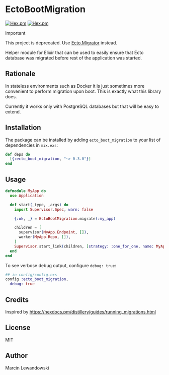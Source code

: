 # EctoBootMigration

[![Hex.pm](https://img.shields.io/hexpm/v/ecto_boot_migration.svg)](https://hex.pm/packages/ecto_boot_migration)
[![Hex.pm](https://img.shields.io/hexpm/dt/ecto_boot_migration.svg)](https://hex.pm/packages/ecto_boot_migration)

> [!IMPORTANT]
> This project is deprecated. Use [Ecto.Migrator](https://hexdocs.pm/ecto_sql/Ecto.Migrator.html) instead.


Helper module for Elixir that can be used to easily ensure that Ecto database
was migrated before rest of the application was started.

## Rationale

In stateless environments such as Docker it is just sometimes more convenient
to perform migration upon boot. This is exactly what this library does.

Currently it works only with PostgreSQL databases but that will be easy to
extend.

## Installation

The package can be installed by adding `ecto_boot_migration` to your list of
dependencies in `mix.exs`:

```elixir
def deps do
  [{:ecto_boot_migration, "~> 0.3.0"}]
end
```



## Usage

```elixir
defmodule MyApp do
  use Application

  def start(_type, _args) do
    import Supervisor.Spec, warn: false

    {:ok, _} = EctoBootMigration.migrate(:my_app)

    children = [
      supervisor(MyApp.Endpoint, []),
      worker(MyApp.Repo, []),
    ]
    Supervisor.start_link(children, [strategy: :one_for_one, name: MyApp.Supervisor])
  end
end
```


To see verbose debug output, configure `debug: true`:

```elixir
## in config/config.exs
config :ecto_boot_migration,
  debug: true
```


## Credits

Inspired by https://hexdocs.pm/distillery/guides/running_migrations.html


## License

MIT


## Author

Marcin Lewandowski
